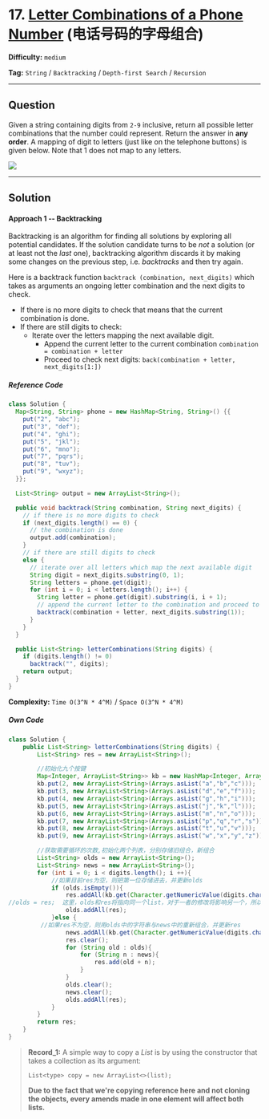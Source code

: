 # 17. [Letter Combinations of a Phone Number][LCPN] (电话号码的字母组合)

[LCPN]: https://leetcode-cn.com/problems/letter-combinations-of-a-phone-number/

**Difficulty:** `medium`

**Tag:** `String` / `Backtracking` / `Depth-first Search` / `Recursion`

------

## Question

Given a string containing digits from `2-9` inclusive, return all possible letter combinations that the number could represent. Return the answer in **any order**. A mapping of digit to letters (just like on the telephone buttons) is given below. Note that 1 does not map to any letters.

![](https://upload.wikimedia.org/wikipedia/commons/thumb/7/73/Telephone-keypad2.svg/200px-Telephone-keypad2.svg.png)

------

## Solution

#### Approach 1 -- Backtracking

Backtracking is an algorithm for finding all solutions by exploring all potential candidates. If the solution candidate turns to be *not* a solution (or at least not the *last* one), backtracking algorithm discards it by making some changes on the previous step, i.e. *backtracks* and then try again.

Here is a backtrack function `backtrack (combination, next_digits)` which takes as arguments an ongoing letter combination and the next digits to check.

- If there is no more digits to check that means that the current combination is done.
- If there are still digits to check:
  - Iterate over the letters mapping the next available digit.
    - Append the current letter to the current combination `combination = combination + letter`
    - Proceed to check next digits: `back(combination + letter, next_digits[1:])`

##### Reference Code

```java
class Solution {
  Map<String, String> phone = new HashMap<String, String>() {{
    put("2", "abc");
    put("3", "def");
    put("4", "ghi");
    put("5", "jkl");
    put("6", "mno");
    put("7", "pqrs");
    put("8", "tuv");
    put("9", "wxyz");
  }};

  List<String> output = new ArrayList<String>();

  public void backtrack(String combination, String next_digits) {
    // if there is no more digits to check
    if (next_digits.length() == 0) {
      // the combination is done
      output.add(combination);
    }
    // if there are still digits to check
    else {
      // iterate over all letters which map the next available digit
      String digit = next_digits.substring(0, 1);
      String letters = phone.get(digit);
      for (int i = 0; i < letters.length(); i++) {
        String letter = phone.get(digit).substring(i, i + 1);
        // append the current letter to the combination and proceed to the next digits
        backtrack(combination + letter, next_digits.substring(1));
      }
    }
  }

  public List<String> letterCombinations(String digits) {
    if (digits.length() != 0)
      backtrack("", digits);
    return output;
  }
}
```

**Complexity:** `Time O(3^N * 4^M)` / `Space O(3^N * 4^M)`

##### Own Code

```java
class Solution {
    public List<String> letterCombinations(String digits) {
        List<String> res = new ArrayList<String>();

        //初始化九个按键
        Map<Integer, ArrayList<String>> kb = new HashMap<Integer, ArrayList<String>>();
        kb.put(2, new ArrayList<String>(Arrays.asList("a","b","c")));
        kb.put(3, new ArrayList<String>(Arrays.asList("d","e","f")));
        kb.put(4, new ArrayList<String>(Arrays.asList("g","h","i")));
        kb.put(5, new ArrayList<String>(Arrays.asList("j","k","l")));
        kb.put(6, new ArrayList<String>(Arrays.asList("m","n","o")));
        kb.put(7, new ArrayList<String>(Arrays.asList("p","q","r","s")));
        kb.put(8, new ArrayList<String>(Arrays.asList("t","u","v")));
        kb.put(9, new ArrayList<String>(Arrays.asList("w","x","y","z")));

        //获取需要循环的次数,初始化两个列表，分别存储旧组合，新组合
        List<String> olds = new ArrayList<String>();
        List<String> news = new ArrayList<String>();
        for (int i = 0; i < digits.length(); i ++){
            //如果目前res为空，则把第一位存储进去，并更新olds
            if (olds.isEmpty()){
                res.addAll(kb.get(Character.getNumericValue(digits.charAt(i))));
//olds = res;  这里，olds和res将指向同一个list，对于一者的修改将影响另一个，所以不能用等于 Record_1
                olds.addAll(res);
            }else {
         //如果res不为空，则用olds中的字符串与news中的重新组合，并更新res
                news.addAll(kb.get(Character.getNumericValue(digits.charAt(i))));
                res.clear();
                for (String old : olds){
                    for (String n : news){
                        res.add(old + n);
                    }
                }
                olds.clear();
                news.clear();
                olds.addAll(res);
            }
        }
        return res;
    }
}
```

> **Record_1:** A simple way to copy a *List* is by using the constructor that takes a collection as its argument:
>
> `List<type> copy = new ArrayList<>(list);`
>
> **Due to the fact that we're copying reference here and not cloning the objects, every amends made in one element will affect both lists.**

